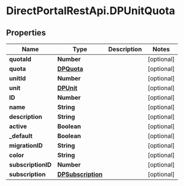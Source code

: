 # DirectPortalRestApi.DPUnitQuota

## Properties
Name | Type | Description | Notes
------------ | ------------- | ------------- | -------------
**quotaId** | **Number** |  | [optional] 
**quota** | [**DPQuota**](DPQuota.md) |  | [optional] 
**unitId** | **Number** |  | [optional] 
**unit** | [**DPUnit**](DPUnit.md) |  | [optional] 
**ID** | **Number** |  | [optional] 
**name** | **String** |  | [optional] 
**description** | **String** |  | [optional] 
**active** | **Boolean** |  | [optional] 
**_default** | **Boolean** |  | [optional] 
**migrationID** | **String** |  | [optional] 
**color** | **String** |  | [optional] 
**subscriptionID** | **Number** |  | [optional] 
**subscription** | [**DPSubscription**](DPSubscription.md) |  | [optional] 


